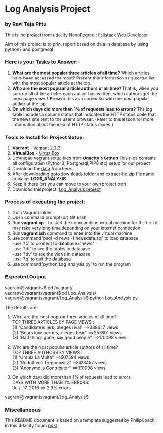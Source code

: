 # Log Analysis Project

### by Ravi Teja Pittu

This is the project from udacity NanoDegree : [Fullstack Web Developer](https://classroom.udacity.com/nanodegrees/nd004/dashboard/overview)

Aim of this project is to print report based on data in database by using python3 
and postgresql

### Here is your Tasks to Answer:-
1. **What are the most popular three articles of all time?** Which
  articles have been accessed the most? Present this information as a
  sorted list with the most popular article at the top.
2. **Who are the most popular article authors of all time?** That is,
   when you sum up all of the articles each author has written, which
   authors get the most page views? Present this as a sorted list with
   the most popular author at the top.
3. **On which days did more than 1% of requests lead to errors?** The
   log table includes a column status that indicates the HTTP status
   code that the news site sent to the user's browser. (Refer to this
   lesson for more information about the idea of HTTP status codes.) 
   
### Tools to Install for Project Setup:   

1. **Vagrant** - [Vagrant 2.2.3](https://releases.hashicorp.com/vagrant/2.2.3/vagrant_2.2.3_x86_64.msi)
2. **VirtualBox** - [VirtualBox](https://www.virtualbox.org/wiki/Download_Old_Builds_5_1)
3. Download vagrant setup files from **[Udacity's Github](https://github.com/udacity/fullstack-nanodegree-vm)**
This files contains all configuration (Python3, Postgresql,PIP8 etc) setup for our project
4. Download the [data](https://d17h27t6h515a5.cloudfront.net/topher/2016/August/57b5f748_newsdata/newsdata.zip) from here.
5. After downloading goto downloads folder and extract the zip file name contains **LOGS_ANALYSIS**
6. Keep it there (or) you can move to your own project path
7. Download this project: [Log_Analysis project](https://github.com/LavanyaMoyya/Log_Analysis)

### Process of executing the project:
1. Goto Vagrant folder<br>
2. Open command prompt (or) Git Bash <br>
3. Run **vagrant up** - to start the commandline virtual machine for the first it may take very long time depending on your internet connection<br>
4. Run **vagrant ssh** command to enter into the virtual machine<br>
5. use command 'psql -d news -f newsdata.sql' to load database<br>
    -use '\c' to connect to database="news"<br>
    -use '\dt' to see the tables in database<br>
    -use '\dv' to see the views in database<br>
    -use '\q' to quit the database<br>
6. use command 'python Log_analysis.py' to run the program<br>

### Expected Output

vagrant@vagrant:~$ cd /vagrant/<br>
vagrant@vagrant:/vagrant$ cd Log_Analysis/<br>
vagrant@vagrant:/vagrant/Log_Analysis$ python Log_Analysis.py<br>

 The Results are:<br>

1. What are the most popular three articles of all time?<br>
 TOP THREE ARTICLES BY PAGE VIEWS :<br>
(1) "Candidate is jerk, alleges rival" ==>338647 views<br>
(2) "Bears love berries, alleges bear" ==>253801 views<br>
(3) "Bad things gone, say good people" ==>170098 views<br>

 2. Who are the most popular article authors of all time?<br>
 TOP THREE AUTHORS BY VIEWS :<br>
(1) "Ursula La Multa" ==>507594 views<br>
(2) "Rudolf von Treppenwitz" ==>423457 views<br>
(3) "Anonymous Contributor" ==>170098 views<br>

 3. On which days did more than 1% of requests lead to errors<br>
 DAYS WITH MORE THAN 1% ERRORS:<br>
July, 17, 2016 ==> 2.3% errors<br>

vagrant@vagrant:/vagrant/Log_Analysis$<br>

### Miscellaneous

This README document is based on a template suggested by PhilipCoach in this
Udacity forum [post](https://discussions.udacity.com/t/readme-files-in-project-1/23524).
